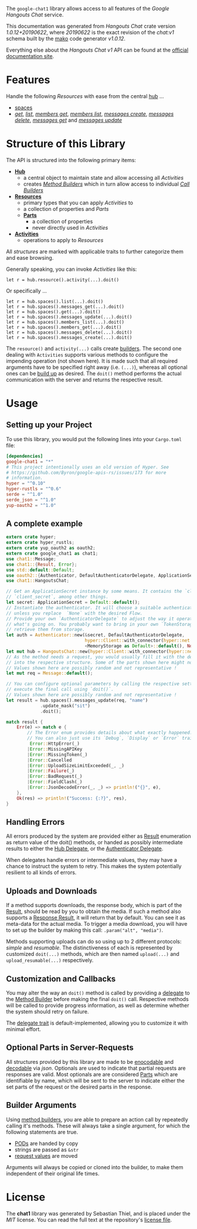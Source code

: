 <!---
DO NOT EDIT !
This file was generated automatically from 'src/mako/api/README.md.mako'
DO NOT EDIT !
-->
The `google-chat1` library allows access to all features of the *Google Hangouts Chat* service.

This documentation was generated from *Hangouts Chat* crate version *1.0.12+20190622*, where *20190622* is the exact revision of the *chat:v1* schema built by the [mako](http://www.makotemplates.org/) code generator *v1.0.12*.

Everything else about the *Hangouts Chat* *v1* API can be found at the
[official documentation site](https://developers.google.com/hangouts/chat).
# Features

Handle the following *Resources* with ease from the central [hub](https://docs.rs/google-chat1/1.0.12+20190622/google_chat1/struct.HangoutsChat.html) ... 

* [spaces](https://docs.rs/google-chat1/1.0.12+20190622/google_chat1/struct.Space.html)
 * [*get*](https://docs.rs/google-chat1/1.0.12+20190622/google_chat1/struct.SpaceGetCall.html), [*list*](https://docs.rs/google-chat1/1.0.12+20190622/google_chat1/struct.SpaceListCall.html), [*members get*](https://docs.rs/google-chat1/1.0.12+20190622/google_chat1/struct.SpaceMemberGetCall.html), [*members list*](https://docs.rs/google-chat1/1.0.12+20190622/google_chat1/struct.SpaceMemberListCall.html), [*messages create*](https://docs.rs/google-chat1/1.0.12+20190622/google_chat1/struct.SpaceMessageCreateCall.html), [*messages delete*](https://docs.rs/google-chat1/1.0.12+20190622/google_chat1/struct.SpaceMessageDeleteCall.html), [*messages get*](https://docs.rs/google-chat1/1.0.12+20190622/google_chat1/struct.SpaceMessageGetCall.html) and [*messages update*](https://docs.rs/google-chat1/1.0.12+20190622/google_chat1/struct.SpaceMessageUpdateCall.html)




# Structure of this Library

The API is structured into the following primary items:

* **[Hub](https://docs.rs/google-chat1/1.0.12+20190622/google_chat1/struct.HangoutsChat.html)**
    * a central object to maintain state and allow accessing all *Activities*
    * creates [*Method Builders*](https://docs.rs/google-chat1/1.0.12+20190622/google_chat1/trait.MethodsBuilder.html) which in turn
      allow access to individual [*Call Builders*](https://docs.rs/google-chat1/1.0.12+20190622/google_chat1/trait.CallBuilder.html)
* **[Resources](https://docs.rs/google-chat1/1.0.12+20190622/google_chat1/trait.Resource.html)**
    * primary types that you can apply *Activities* to
    * a collection of properties and *Parts*
    * **[Parts](https://docs.rs/google-chat1/1.0.12+20190622/google_chat1/trait.Part.html)**
        * a collection of properties
        * never directly used in *Activities*
* **[Activities](https://docs.rs/google-chat1/1.0.12+20190622/google_chat1/trait.CallBuilder.html)**
    * operations to apply to *Resources*

All *structures* are marked with applicable traits to further categorize them and ease browsing.

Generally speaking, you can invoke *Activities* like this:

```Rust,ignore
let r = hub.resource().activity(...).doit()
```

Or specifically ...

```ignore
let r = hub.spaces().list(...).doit()
let r = hub.spaces().messages_get(...).doit()
let r = hub.spaces().get(...).doit()
let r = hub.spaces().messages_update(...).doit()
let r = hub.spaces().members_list(...).doit()
let r = hub.spaces().members_get(...).doit()
let r = hub.spaces().messages_delete(...).doit()
let r = hub.spaces().messages_create(...).doit()
```

The `resource()` and `activity(...)` calls create [builders][builder-pattern]. The second one dealing with `Activities` 
supports various methods to configure the impending operation (not shown here). It is made such that all required arguments have to be 
specified right away (i.e. `(...)`), whereas all optional ones can be [build up][builder-pattern] as desired.
The `doit()` method performs the actual communication with the server and returns the respective result.

# Usage

## Setting up your Project

To use this library, you would put the following lines into your `Cargo.toml` file:

```toml
[dependencies]
google-chat1 = "*"
# This project intentionally uses an old version of Hyper. See
# https://github.com/Byron/google-apis-rs/issues/173 for more
# information.
hyper = "^0.10"
hyper-rustls = "^0.6"
serde = "^1.0"
serde_json = "^1.0"
yup-oauth2 = "^1.0"
```

## A complete example

```Rust
extern crate hyper;
extern crate hyper_rustls;
extern crate yup_oauth2 as oauth2;
extern crate google_chat1 as chat1;
use chat1::Message;
use chat1::{Result, Error};
use std::default::Default;
use oauth2::{Authenticator, DefaultAuthenticatorDelegate, ApplicationSecret, MemoryStorage};
use chat1::HangoutsChat;

// Get an ApplicationSecret instance by some means. It contains the `client_id` and 
// `client_secret`, among other things.
let secret: ApplicationSecret = Default::default();
// Instantiate the authenticator. It will choose a suitable authentication flow for you, 
// unless you replace  `None` with the desired Flow.
// Provide your own `AuthenticatorDelegate` to adjust the way it operates and get feedback about 
// what's going on. You probably want to bring in your own `TokenStorage` to persist tokens and
// retrieve them from storage.
let auth = Authenticator::new(&secret, DefaultAuthenticatorDelegate,
                              hyper::Client::with_connector(hyper::net::HttpsConnector::new(hyper_rustls::TlsClient::new())),
                              <MemoryStorage as Default>::default(), None);
let mut hub = HangoutsChat::new(hyper::Client::with_connector(hyper::net::HttpsConnector::new(hyper_rustls::TlsClient::new())), auth);
// As the method needs a request, you would usually fill it with the desired information
// into the respective structure. Some of the parts shown here might not be applicable !
// Values shown here are possibly random and not representative !
let mut req = Message::default();

// You can configure optional parameters by calling the respective setters at will, and
// execute the final call using `doit()`.
// Values shown here are possibly random and not representative !
let result = hub.spaces().messages_update(req, "name")
             .update_mask("sit")
             .doit();

match result {
    Err(e) => match e {
        // The Error enum provides details about what exactly happened.
        // You can also just use its `Debug`, `Display` or `Error` traits
         Error::HttpError(_)
        |Error::MissingAPIKey
        |Error::MissingToken(_)
        |Error::Cancelled
        |Error::UploadSizeLimitExceeded(_, _)
        |Error::Failure(_)
        |Error::BadRequest(_)
        |Error::FieldClash(_)
        |Error::JsonDecodeError(_, _) => println!("{}", e),
    },
    Ok(res) => println!("Success: {:?}", res),
}

```
## Handling Errors

All errors produced by the system are provided either as [Result](https://docs.rs/google-chat1/1.0.12+20190622/google_chat1/enum.Result.html) enumeration as return value of 
the doit() methods, or handed as possibly intermediate results to either the 
[Hub Delegate](https://docs.rs/google-chat1/1.0.12+20190622/google_chat1/trait.Delegate.html), or the [Authenticator Delegate](https://docs.rs/yup-oauth2/*/yup_oauth2/trait.AuthenticatorDelegate.html).

When delegates handle errors or intermediate values, they may have a chance to instruct the system to retry. This 
makes the system potentially resilient to all kinds of errors.

## Uploads and Downloads
If a method supports downloads, the response body, which is part of the [Result](https://docs.rs/google-chat1/1.0.12+20190622/google_chat1/enum.Result.html), should be
read by you to obtain the media.
If such a method also supports a [Response Result](https://docs.rs/google-chat1/1.0.12+20190622/google_chat1/trait.ResponseResult.html), it will return that by default.
You can see it as meta-data for the actual media. To trigger a media download, you will have to set up the builder by making
this call: `.param("alt", "media")`.

Methods supporting uploads can do so using up to 2 different protocols: 
*simple* and *resumable*. The distinctiveness of each is represented by customized 
`doit(...)` methods, which are then named `upload(...)` and `upload_resumable(...)` respectively.

## Customization and Callbacks

You may alter the way an `doit()` method is called by providing a [delegate](https://docs.rs/google-chat1/1.0.12+20190622/google_chat1/trait.Delegate.html) to the 
[Method Builder](https://docs.rs/google-chat1/1.0.12+20190622/google_chat1/trait.CallBuilder.html) before making the final `doit()` call. 
Respective methods will be called to provide progress information, as well as determine whether the system should 
retry on failure.

The [delegate trait](https://docs.rs/google-chat1/1.0.12+20190622/google_chat1/trait.Delegate.html) is default-implemented, allowing you to customize it with minimal effort.

## Optional Parts in Server-Requests

All structures provided by this library are made to be [enocodable](https://docs.rs/google-chat1/1.0.12+20190622/google_chat1/trait.RequestValue.html) and 
[decodable](https://docs.rs/google-chat1/1.0.12+20190622/google_chat1/trait.ResponseResult.html) via *json*. Optionals are used to indicate that partial requests are responses 
are valid.
Most optionals are are considered [Parts](https://docs.rs/google-chat1/1.0.12+20190622/google_chat1/trait.Part.html) which are identifiable by name, which will be sent to 
the server to indicate either the set parts of the request or the desired parts in the response.

## Builder Arguments

Using [method builders](https://docs.rs/google-chat1/1.0.12+20190622/google_chat1/trait.CallBuilder.html), you are able to prepare an action call by repeatedly calling it's methods.
These will always take a single argument, for which the following statements are true.

* [PODs][wiki-pod] are handed by copy
* strings are passed as `&str`
* [request values](https://docs.rs/google-chat1/1.0.12+20190622/google_chat1/trait.RequestValue.html) are moved

Arguments will always be copied or cloned into the builder, to make them independent of their original life times.

[wiki-pod]: http://en.wikipedia.org/wiki/Plain_old_data_structure
[builder-pattern]: http://en.wikipedia.org/wiki/Builder_pattern
[google-go-api]: https://github.com/google/google-api-go-client

# License
The **chat1** library was generated by Sebastian Thiel, and is placed 
under the *MIT* license.
You can read the full text at the repository's [license file][repo-license].

[repo-license]: https://github.com/Byron/google-apis-rsblob/master/LICENSE.md
